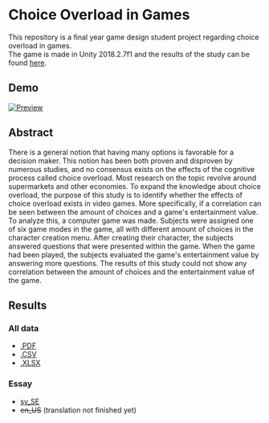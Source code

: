 # Choice Overload in Games
This repository is a final year game design student project regarding choice overload in games.<br />
The game is made in Unity 2018.2.7f1 and the results of the study can be found [here](Results).

## Demo
[![Preview](http://img.youtube.com/vi/4F3My1ckxC0/0.jpg)](https://www.youtube.com/watch?v=4F3My1ckxC0)

## Abstract
There is a general notion that having many options is favorable for a decision maker. This notion has been both proven and disproven by numerous studies, and no consensus exists on the effects of the cognitive process called choice overload. Most research on the topic revolve around supermarkets and other economies. To expand the knowledge about choice overload, the purpose of this study is to identify whether the effects of choice overload exists in video games. More specifically, if a correlation can be seen between the amount of choices and a game's entertainment value. To analyze this, a computer game was made. Subjects were assigned one of six game modes in the game, all with different amount of choices in the character creation menu. After creating their character, the subjects answered questions that were presented within the game. When the game had been played, the subjects evaluated the game's entertainment value by answering more questions. The results of this study could not show any correlation between the amount of choices and the entertainment value of the game.

## Results
### All data
- [.PDF](Results/All%20data.pdf)
- [.CSV](Results/All%20data.csv)
- [.XLSX](Results/All%20data.xlsx)

### Essay
- [sv_SE](Results/Essay-sv_SE.pdf)
- ~~en_US~~ (translation not finished yet)
